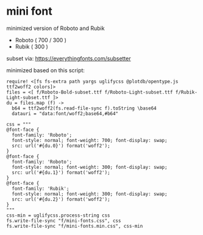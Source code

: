 # mini font

minimized version of Roboto and Rubik
 - Roboto ( 700 / 300 )
 - Rubik ( 300 )

subset via: https://everythingfonts.com/subsetter

minimized based on this script:

    require! <[fs fs-extra path yargs uglifycss @plotdb/opentype.js ttf2woff2 colors]>
    files = <[ f/Roboto-Bold-subset.ttf f/Roboto-Light-subset.ttf f/Rubik-Light-subset.ttf ]>
    du = files.map (f) ->
      b64 = ttf2woff2(fs.read-file-sync f).toString \base64
      datauri = "data:font/woff2;base64,#b64"

    css = """
    @font-face {
      font-family: 'Roboto';
      font-style: normal; font-weight: 700; font-display: swap;
      src: url('#{du.0}') format('woff2');
    }
    @font-face {
      font-family: 'Roboto';
      font-style: normal; font-weight: 300; font-display: swap;
      src: url('#{du.1}') format('woff2');
    }
    @font-face {
      font-family: 'Rubik';
      font-style: normal; font-weight: 300; font-display: swap;
      src: url('#{du.2}') format('woff2');
    }
    """
    css-min = uglifycss.process-string css
    fs.write-file-sync "f/mini-fonts.css", css
    fs.write-file-sync "f/mini-fonts.min.css", css-min

